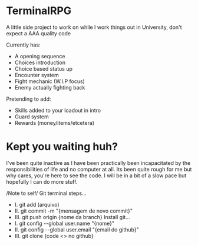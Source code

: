 # TerminalRPG
A little side project to work on while I work things out in University, don't expect a AAA quality code

Currently has:
- A opening sequence
- Choices introduction
- Choice based status up
- Encounter system
- Fight mechanic (W.I.P focus)
- Enemy actually fighting back

Pretending to add:
- Skills added to your loadout in intro
- Guard system
- Rewards (money/items/etcetera)

# Kept you waiting huh?
I've been quite inactive as I have been practically been incapacitated by the responsibilities of life and no computer at all.
Its been quite rough for me but why cares, you're here to see the code.
I will be in a bit of a slow pace but hopefully I can do more stuff.
























/Note to self/
Git terminal steps...
- I. git add (arquivo)
- II. git commit -m "{mensagem de novo commit}"
- III. git push origin {nome da branch}
Install git...
- I. git config --global user.name "{nome}"
- II. git config --global user.email "{email do github}"
- III. git clone {code <> no github}
